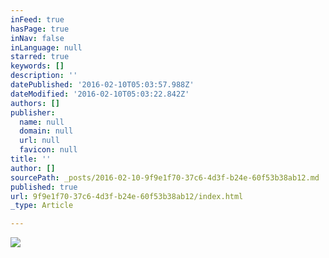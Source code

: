 ```yaml
---
inFeed: true
hasPage: true
inNav: false
inLanguage: null
starred: true
keywords: []
description: ''
datePublished: '2016-02-10T05:03:57.988Z'
dateModified: '2016-02-10T05:03:22.842Z'
authors: []
publisher:
  name: null
  domain: null
  url: null
  favicon: null
title: ''
author: []
sourcePath: _posts/2016-02-10-9f9e1f70-37c6-4d3f-b24e-60f53b38ab12.md
published: true
url: 9f9e1f70-37c6-4d3f-b24e-60f53b38ab12/index.html
_type: Article

---
```

![](https://the-grid-user-content.s3-us-west-2.amazonaws.com/338cae3a-000d-4ec0-90ed-d64235c0e302.JPG)